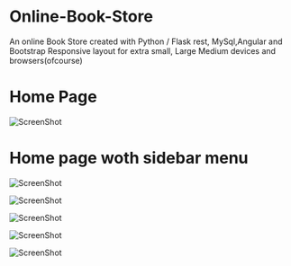 # Online-Book-Store
An online Book Store created with Python / Flask rest, MySql,Angular and Bootstrap 
Responsive layout for extra small, Large Medium devices and browsers(ofcourse)

# Home Page
![ScreenShot](https://raw.github.com/siddhiparkar151992/Online-Book-Store/master/screenshots/Home.png)

# Home page woth sidebar menu 
![ScreenShot](https://raw.github.com/siddhiparkar151992/Online-Book-Store/master/screenshots/sidebar.png)


![ScreenShot](https://raw.github.com/siddhiparkar151992/Online-Book-Store/master/screenshots/cart.png)

![ScreenShot](https://raw.github.com/siddhiparkar151992/Online-Book-Store/master/screenshots/filter.png)

![ScreenShot](https://raw.github.com/siddhiparkar151992/Online-Book-Store/master/screenshots/cart-page.png)

![ScreenShot](https://raw.github.com/siddhiparkar151992/Online-Book-Store/master/screenshots/booklist.png)
